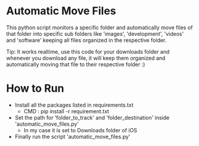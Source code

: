 # Automatic Move Files
This python script monitors a specific folder and automatically move files of that folder into specific sub folders like 'images', 'development', 'videos' and 'software' keeping all files organized in the respective folder.   

Tip: It works realtime, use this code for your downloads folder and whenever you download any file, it will keep them organized and automatically moving that file to their respective folder :)   

# How to Run

* Install all the packages listed in requirements.txt
  * CMD : pip install -r requirement.txt
* Set the path for 'folder_to_track' and 'folder_destination' inside 'automatic_move_files.py'
  * In my case it is set to Downloads folder of iOS
* Finally run the script 'automatic_move_files.py'
